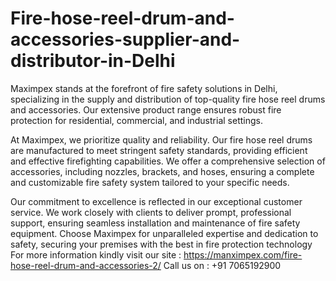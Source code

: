 # Fire-hose-reel-drum-and-accessories-supplier-and-distributor-in-Delhi
Maximpex stands at the forefront of fire safety solutions in Delhi, specializing in the supply and distribution of top-quality fire hose reel drums and accessories. Our extensive product range ensures robust fire protection for residential, commercial, and industrial settings.

At Maximpex, we prioritize quality and reliability. Our fire hose reel drums are manufactured to meet stringent safety standards, providing efficient and effective firefighting capabilities. We offer a comprehensive selection of accessories, including nozzles, brackets, and hoses, ensuring a complete and customizable fire safety system tailored to your specific needs.

Our commitment to excellence is reflected in our exceptional customer service. We work closely with clients to deliver prompt, professional support, ensuring seamless installation and maintenance of fire safety equipment. Choose Maximpex for unparalleled expertise and dedication to safety, securing your premises with the best in fire protection technology
For more information kindly visit our site : https://manximpex.com/fire-hose-reel-drum-and-accessories-2/
Call us on : +91 7065192900
